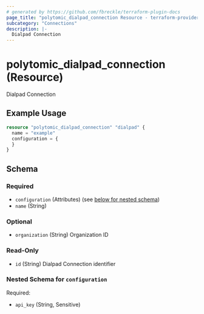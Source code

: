 ```yaml
---
# generated by https://github.com/fbreckle/terraform-plugin-docs
page_title: "polytomic_dialpad_connection Resource - terraform-provider-polytomic"
subcategory: "Connections"
description: |-
  Dialpad Connection
---
```


# polytomic_dialpad_connection (Resource)

Dialpad Connection

## Example Usage

```terraform
resource "polytomic_dialpad_connection" "dialpad" {
  name = "example"
  configuration = {
  }
}
```

<!-- schema generated by tfplugindocs -->
## Schema

### Required

- `configuration` (Attributes) (see [below for nested schema](#nestedatt--configuration))
- `name` (String)

### Optional

- `organization` (String) Organization ID

### Read-Only

- `id` (String) Dialpad Connection identifier

<a id="nestedatt--configuration"></a>
### Nested Schema for `configuration`

Required:

- `api_key` (String, Sensitive)



